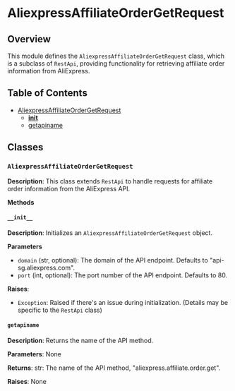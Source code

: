 # AliexpressAffiliateOrderGetRequest

## Overview

This module defines the `AliexpressAffiliateOrderGetRequest` class, which is a subclass of `RestApi`, providing functionality for retrieving affiliate order information from AliExpress.


## Table of Contents

* [AliexpressAffiliateOrderGetRequest](#aliexpressaffiliateordergetrequest)
    * [__init__](#__init__)
    * [getapiname](#getapiname)


## Classes

### `AliexpressAffiliateOrderGetRequest`

**Description**: This class extends `RestApi` to handle requests for affiliate order information from the AliExpress API.

**Methods**

#### `__init__`

**Description**: Initializes an `AliexpressAffiliateOrderGetRequest` object.

**Parameters**

* `domain` (str, optional): The domain of the API endpoint. Defaults to "api-sg.aliexpress.com".
* `port` (int, optional): The port number of the API endpoint. Defaults to 80.


**Raises**:
  * `Exception`:  Raised if there's an issue during initialization. (Details may be specific to the `RestApi` class)

#### `getapiname`

**Description**: Returns the name of the API method.

**Parameters**:
  None

**Returns**:
  str: The name of the API method, "aliexpress.affiliate.order.get".

**Raises**: None